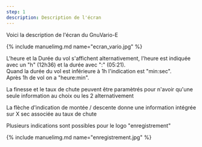 ```yaml
---
step: 1
description: Description de l'écran
---
```


Voici la description de l'écran du GnuVario-E

{% include manuelimg.md name="ecran_vario.jpg" %}

L'heure et la Durée du vol s'affichent alternativement, l'heure est indiquée avec un "h" (12h36) et la durée avec ":" (05:21).    
Quand la durée du vol est inférieure à 1h l'indication est "min:sec".    
Après 1h de vol on a "heure:min".

La finesse et le taux de chute peuvent être paramètrés pour n'avoir qu'une seule information au choix ou les 2 alternativement

La flèche d'indication de montée / descente donne une information intégrée sur X sec associée
 au taux de chute

Plusieurs indications sont possibles pour le logo "enregistrement"

{% include manuelimg.md name="enregistrement.jpg" %}
